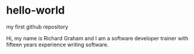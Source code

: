 # hello-world
my first github repository

Hi, my name is Richard Graham and I am a software developer trainer with fifteen years experience writing software.
